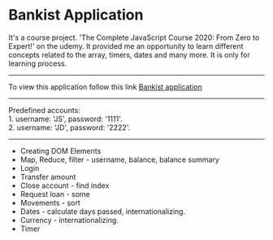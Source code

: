 # Bankist Application

It's a course project. 'The Complete JavaScript Course 2020: From Zero to Expert!' on the udemy. It provided me an opportunity to learn different concepts related to the array, timers, dates and many more. It is only for learning process.

<hr>
To view this application follow this link <a href="practice-bankist-app.netlify.app">Bankist application</a>

<hr>
Predefined accounts:<br>
1. username: 'JS',  password: '1111'.<br>
2. username: 'JD',  password: '2222'.<br>
<hr>

- Creating DOM Elements
- Map, Reduce, filter - username, balance, balance summary
- Login
- Transfer amount 
- Close account - find index
- Request loan - some
- Movements - sort
- Dates - calculate days passed, internationalizing. 
- Currency - internationalizing. 
- Timer
